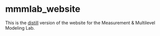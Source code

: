# mmmlab_website

This is the [distill](https://pkgs.rstudio.com/distill/index.html) version of the website for the Measurement & Multilevel Modeling Lab. 

